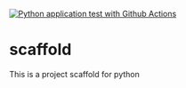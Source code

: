 [![Python application test with Github Actions](https://github.com/LilDiego/scaffold/actions/workflows/main.yml/badge.svg)](https://github.com/LilDiego/scaffold/actions/workflows/main.yml)

# scaffold
This is a project scaffold for python
